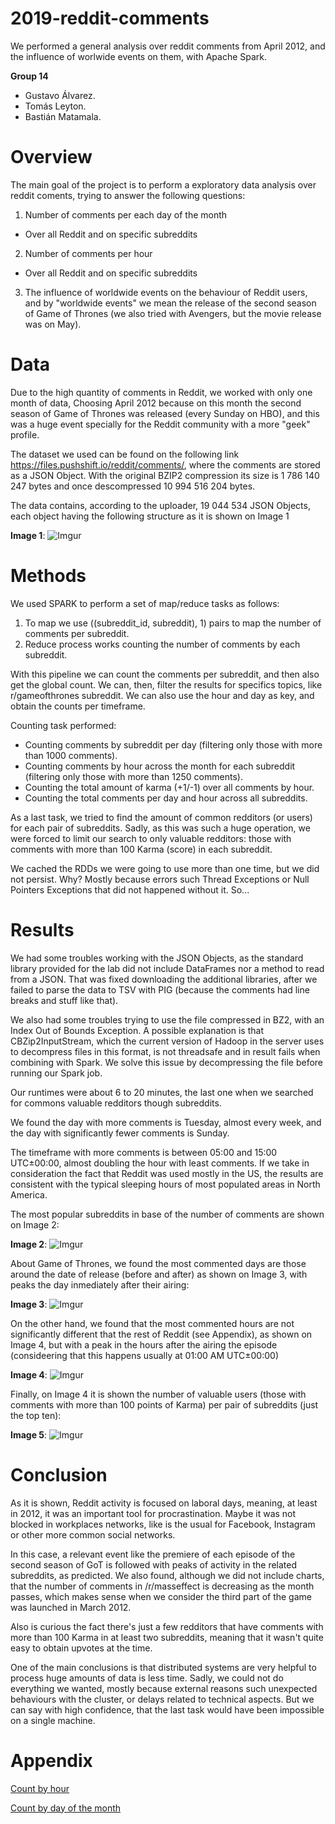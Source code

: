 # 2019-reddit-comments
We performed a general analysis over reddit comments from April 2012, and the influence of worlwide events on them, with Apache Spark.

**Group 14**

- Gustavo Álvarez.
- Tomás Leyton.
- Bastián Matamala.


# Overview

The main goal of the project is to perform a exploratory data analysis over reddit coments, trying to answer the following questions:

1. Number of comments per each day of the month 
* Over all Reddit and on specific subreddits
2. Number of comments per hour
* Over all Reddit and on specific subreddits
3. The influence of worldwide events on the behaviour of Reddit users, and by "worldwide events" we mean the release of the second season of Game of Thrones (we also tried with Avengers, but the movie release was on May).

# Data

Due to the high quantity of comments in Reddit, we worked with only one month of data, Choosing April 2012 because on this month the second season of Game of Thrones was released (every Sunday on HBO), and this was a huge event specially for the Reddit community with a more "geek" profile.

The dataset we used can be found on the following link https://files.pushshift.io/reddit/comments/, where the comments are stored as a JSON Object. With the original BZIP2 compression its size is 1 786 140 247 bytes and once descompressed 10 994 516 204 bytes.

The data contains, according to the uploader, 19 044 534 JSON Objects, each object having the following structure as it is shown on Image 1


**Image 1**:
![Imgur](https://i.imgur.com/OvWB9rU.jpg)

# Methods

We used SPARK to perform a set of map/reduce tasks as follows:

1. To map we use ((subreddit_id, subreddit), 1) pairs to map the number of comments per subreddit.
2. Reduce process works counting the number of comments by each subreddit.

With this pipeline we can count the comments per subreddit, and then also get the global count. We can, then, filter the results for specifics topics, like r/gameofthrones subreddit. We can also use the hour and day as key, and obtain the counts per timeframe.

Counting task performed:
- Counting comments by subreddit per day (filtering only those with more than 1000 comments).
- Counting comments by hour across the month for each subreddit (filtering only those with more than 1250 comments).
- Counting the total amount of karma (+1/-1) over all comments by hour.
- Counting the total comments per day and hour across all subreddits.

As a last task, we tried to find the amount of common redditors (or users) for each pair of subreddits.
Sadly, as this was such a huge operation, we were forced to limit our search to only valuable redditors: those with comments with more than 100 Karma (score) in each subreddit.

We cached the RDDs we were going to use more than one time, but we did not persist. Why? Mostly because errors such Thread Exceptions or Null Pointers Exceptions that did not happened without it. So...

# Results

We had some troubles working with the JSON Objects, as the standard library provided for the lab did not include DataFrames nor a method to read from a JSON. That was fixed downloading the additional libraries, after we failed to parse the data to TSV with PIG (because the comments had line breaks and stuff like that).

We also had some troubles trying to use the file compressed in BZ2, with an Index Out of Bounds Exception. A possible explanation is that CBZip2InputStream, which the current version of Hadoop in the server uses to decompress files in this format, is not threadsafe and in result fails when combining with Spark. We solve this issue by decompressing the file before running our Spark job.

Our runtimes were about 6 to 20 minutes, the last one when we searched for commons valuable redditors though subreddits.

We found the day with more comments is Tuesday, almost every week, and the day with significantly fewer comments is Sunday. 

The timeframe with more comments is between 05:00 and 15:00 UTC±00:00, almost doubling the hour with least comments. If we take in consideration the fact that Reddit was used mostly in the US, the results are consistent with the typical sleeping hours of most populated areas in North America.

The most popular subreddits in base of the number of comments are shown on Image 2:

**Image 2**:
![Imgur](https://i.imgur.com/Y4ZgfLc.jpg)


About Game of Thrones, we found the most commented days are those around the date of release (before and after) as shown on Image 3, with peaks the day inmediately after their airing:

**Image 3**:
![Imgur](https://i.imgur.com/jw01BgY.jpg)

On the other hand, we found that the most commented hours are not significantly different that the rest of Reddit (see Appendix), as shown on Image 4, but with a peak in the hours after the airing the episode (consideering that this happens usually at 01:00 AM UTC±00:00)

**Image 4**:
![Imgur](https://i.imgur.com/XYTvRxm.jpg)

Finally, on Image 4 it is shown the number of valuable users (those with comments with more than 100 points of Karma) per pair of subreddits (just the top ten):

**Image 5**:
![Imgur](https://i.imgur.com/oPsbGyy.jpg)
# Conclusion
As it is shown, Reddit activity is focused on laboral days, meaning, at least in 2012, it was an important tool for procrastination. Maybe it was not blocked in workplaces networks, like is the usual for Facebook, Instagram or other more common social networks.

In this case, a relevant event like the premiere of each episode of the second season of GoT is followed with peaks of activity in the related subreddits, as predicted. We also found, although we did not include charts, that the number of comments in /r/masseffect is decreasing as the month passes, which makes sense when we consider the third part of the game was launched in March 2012.

Also is curious the fact there's just a few redditors that have comments with more than 100 Karma in at least two subreddits, meaning that it wasn't quite easy to obtain upvotes at the time.

One of the main conclusions is that distributed systems are very helpful to process huge amounts of data is less time. Sadly, we could not do everything we wanted, mostly because external reasons such unexpected behaviours with the cluster, or delays related to technical aspects. But we can say with high confidence, that the last task would have been impossible on a single machine.
# Appendix

[Count by hour](https://i.imgur.com/c0IcG7k.jpg)

[Count by day of the month](https://i.imgur.com/ihm24NP.jpg)
